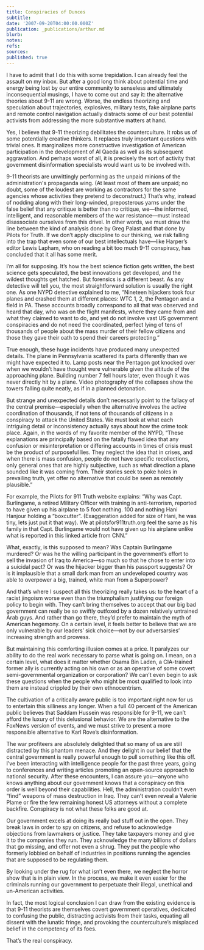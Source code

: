 ```yaml
---
title: Conspiracies of Dunces
subtitle: 
date: '2007-09-20T04:00:00.000Z'
publication: _publications/arthur.md
blurb: 
notes: 
refs: 
sources: 
published: true
---
```

I have to admit that I do this with some trepidation. I can already feel the assault on my inbox. But after a good long think about potential time and energy being lost by our entire community to senseless and ultimately inconsequential musings, I have to come out and say it: the alternative theories about 9-11 are wrong. Worse, the endless theorizing and speculation about trajectories, explosives, military tests, fake airplane parts and remote control navigation actually distracts some of our best potential activists from addressing the more substantive matters at hand.

Yes, I believe that 9-11 theorizing debilitates the counterculture. It robs us of some potentially creative thinkers. It replaces truly important questions with trivial ones. It marginalizes more constructive investigation of American participation in the development of Al Qaeda as well as its subsequent aggravation. And perhaps worst of all, it is precisely the sort of activity that government disinformation specialists would want us to be involved with.

9-11 theorists are unwittingly performing as the unpaid minions of the administration's propaganda wing. (At least most of them are unpaid; no doubt, some of the loudest are working as contractors for the same agencies whose activities they pretend to deconstruct.) That’s why, instead of nodding along with their long-winded, preposterous yarns under the false belief that any critique is better than no critique, we—the informed, intelligent, and reasonable members of the war resistance—must instead disassociate ourselves from this drivel. In other words, we must draw the line between the kind of analysis done by Greg Palast and that done by Pilots for Truth. If we don’t apply discipline to our thinking, we risk falling into the trap that even some of our best intellectuals have—like Harper’s editor Lewis Lapham, who on reading a bit too much 9-11 conspiracy, has concluded that it all has some merit.

I’m all for supposing. It’s how the best science fiction gets written, the best science gets speculated, the best innovations get developed, and the wildest thoughts get hatched. But forensics is a different beast. As any detective will tell you, the most straightforward solution is usually the right one. As one NYPD detective explained to me, “Nineteen hijackers took four planes and crashed them at different places: WTC 1, 2, the Pentagon and a field in PA. These accounts broadly correspond to all that was observed and heard that day, who was on the flight manifests, where they came from and what they claimed to want to do, and yet do not involve vast US government conspiracies and do not need the coordinated, perfect lying of tens of thousands of people about the mass murder of their fellow citizens and those they gave their oath to spend their careers protecting.”

True enough, these huge incidents have produced many unexpected details. The plane in Pennsylvania scattered its parts differently than we might have expected it to. Lamp posts near the Pentagon got knocked over when we wouldn’t have thought were vulnerable given the altitude of the approaching plane. Building number 7 fell hours later, even though it was never directly hit by a plane. Video photography of the collapses show the towers falling quite neatly, as if in a planned detonation.

But strange and unexpected details don’t necessarily point to the fallacy of the central premise—especially when the alternative involves the active coordination of thousands, if not tens of thousands of citizens in a conspiracy to attack the United States. We must look at what each intriguing detail or inconsistency actually says about how the crime took place. Again, in the words of my favorite member of the NYPD, “These explanations are principally based on the fatally flawed idea that any confusion or misinterpretation or differing accounts in times of crisis must be the product of purposeful lies. They neglect the idea that in crises, and when there is mass confusion, people do not have specific recollections, only general ones that are highly subjective, such as what direction a plane sounded like it was coming from. Their stories seek to poke holes in prevailing truth, yet offer no alternative that could be seen as remotely plausible.”

For example, the Pilots for 911 Truth website explains: “Why was Capt. Burlingame, a retired Military Officer with training in anti-terrorism, reported to have given up his airplane to 5 foot nothing. 100 and nothing Hani Hanjour holding a “boxcutter”. (Exaggeration added for size of Hani, he was tiny, lets just put it that way). We at pilotsfor911truth.org feel the same as his family in that Capt. Burlingame would not have given up his airplane unlike what is reported in this linked article from CNN.”

What, exactly, is this supposed to mean? Was Captain Burlingame murdered? Or was he the willing participant in the government’s effort to sell the invasion of Iraq to America—so much so that he chose to enter into a suicidal pact? Or was the hijacker bigger than his passport suggests? Or is it implausible that a small dark man from an undeveloped country was able to overpower a big, trained, white man from a Superpower?

And that’s where I suspect all this theorizing really takes us: to the heart of a racist jingoism worse even than the triumphalism justifying our foreign policy to begin with. They can’t bring themselves to accept that our big bad government can really be so swiftly outfoxed by a dozen relatively untrained Arab guys. And rather than go there, they’d prefer to maintain the myth of American hegemony. On a certain level, it feels better to believe that we are only vulnerable by our leaders’ sick choice—not by our adversarsies’ increasing strength and prowess.

But maintaining this comforting illusion comes at a price. It paralyzes our ability to do the real work necessary to parse what is going on. I mean, on a certain level, what does it matter whether Osama Bin Laden, a CIA-trained former ally is currently acting on his own or as an operative of some covert semi-governmental organization or corporation? We can’t even begin to ask these questions when the people who might be most qualified to look into them are instead crippled by their own ethnocentrism.

The cultivation of a critically aware public is too important right now for us to entertain this silliness any longer. When a full 40 percent of the American public believes that Saddam Hussein was responsible for 9-11, we can’t afford the luxury of this delusional behavior. We are the alternative to the FoxNews version of events, and we must strive to present a more responsible alternative to Karl Rove’s disinformation.

The war profiteers are absolutely delighted that so many of us are still distracted by this phantom menace. And they delight in our belief that the central government is really powerful enough to pull something like this off. I’ve been interacting with intelligence people for the past three years, going to conferences and writing articles promoting an open-source approach to national security. After these encounters, I can assure you—anyone who knows anything about our government knows that a conspiracy on this order is well beyond their capabilities. Hell, the administration couldn’t even “find” weapons of mass destruction in Iraq. They can’t even reveal a Valerie Plame or fire the few remaining honest US attorneys without a complete backfire. Conspiracy is not what these folks are good at.

Our government excels at doing its really bad stuff out in the open. They break laws in order to spy on citizens, and refuse to acknowledge objections from lawmakers or justice. They take taxpayers money and give it to the companies they run. They acknowledge the many billions of dollars that go missing, and offer not even a shrug. They put the people who formerly lobbied on behalf of industries in positions running the agencies that are supposed to be regulating them.

By looking under the rug for what isn’t even there, we neglect the horror show that is in plain view. In the process, we make it even easier for the criminals running our government to perpetuate their illegal, unethical and un-American activities.

In fact, the most logical conclusion I can draw from the existing evidence is that 9-11 theorists are themselves covert government operatives, dedicated to confusing the public, distracting activists from their tasks, equating all dissent with the lunatic fringe, and provoking the counterculture’s misplaced belief in the competency of its foes.

That’s the real conspiracy.
